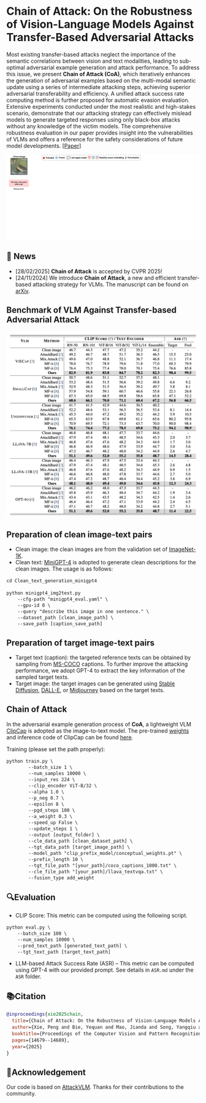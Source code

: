 # Chain of Attack: On the Robustness of Vision-Language Models Against Transfer-Based Adversarial Attacks

Most existing transfer-based attacks neglect the importance of the semantic correlations between vision and text modalities, leading to sub-optimal adversarial example generation and attack performance. To address this issue, we present **Chain of Attack (CoA)**, which iteratively enhances the generation of adversarial examples based on the multi-modal semantic update using a series of intermediate attacking steps, achieving superior adversarial transferability and efficiency. A unified attack success rate computing method is further proposed for automatic evasion evaluation. Extensive experiments conducted under the most realistic and high-stakes scenario, demonstrate that our attacking strategy can effectively mislead models to generate targeted responses using only black-box attacks without any knowledge of the victim models. The comprehensive robustness evaluation in our paper provides insight into the vulnerabilities of VLMs and offers a reference for the safety considerations of future model developments. [[Paper](https://arxiv.org/pdf/2411.15720)]

![image](https://github.com/Shelton1013/Chain_of_Attack/blob/main/pipeline_gif.gif)

## 🚀 News

- [28/02/2025] **Chain of Attack** is accepted by CVPR 2025!
- [24/11/2024] We introduce **Chain of Attack**, a new and efficient transfer-based attacking strategy for VLMs. The manuscript can be found on [arXiv](https://arxiv.org/pdf/2411.15720).


## Benchmark of VLM Against Transfer-based Adversarial Attack  
![benchmark](benchmark_VLM_attack.png)




## Preparation of clean image-text pairs
- Clean image: the clean images are from the validation set of [ImageNet-1K](https://www.image-net.org/).
- Clean text: [MiniGPT-4](https://github.com/Vision-CAIR/MiniGPT-4) is adopted to generate clean descriptions for the clean images. The usage is as follows:
```
cd Clean_text_generation_minigpt4

python minigpt4_img2text.py
    --cfg-path "minigpt4_eval.yaml" \
    --gpu-id 0 \
    --query "describe this image in one sentence." \
    --dataset_path [clean_image_path] \
    --save_path [caption_save_path]
```


## Preparation of target image-text pairs
- Target text (caption): the targeted reference texts can be obtained by sampling from [MS-COCO](https://cocodataset.org/) captions. To further improve the attacking performance, we adopt GPT-4 to extract the key information of the sampled target texts.
- Target image: the target images can be generated using [Stable Diffusion](https://github.com/CompVis/stable-diffusion), [DALL-E](https://arxiv.org/pdf/2102.12092), or [Midjourney](https://www.midjourney.com/) based on the target texts.

## Chain of Attack
In the adversarial example generation process of **CoA**, a lightweight VLM [ClipCap](https://arxiv.org/pdf/2111.09734) is adopted as the image-to-text model. The pre-trained [weights](https://drive.google.com/file/d/14pXWwB4Zm82rsDdvbGguLfx9F8aM7ovT/view?usp=sharing) and inference code of ClipCap can be found [here](https://github.com/rmokady/CLIP_prefix_caption).

Training (please set the path properly):
```
python train.py \
        --batch_size 1 \
        --num_samples 10000 \
        --input_res 224 \
        --clip_encoder ViT-B/32 \
        --alpha 1.0 \
        --p_neg 0.7 \
        --epsilon 8 \
        --pgd_steps 100 \
        --a_weight 0.3 \
        --speed_up False \
        --update_steps 1 \
        --output [output_folder] \
        --cle_data_path [clean_dataset_path] \
        --tgt_data_path [target_image_path] \
        --model_path "clip_prefix_model/conceptual_weights.pt" \
        --prefix_length 10 \
        --tgt_file_path "[your_path]/coco_captions_1000.txt" \
        --cle_file_path "[your_path]/llava_textvqa.txt" \
        --fusion_type add_weight
```

## 🔍Evaluation

- CLIP Score: This metric can be computed using the following script.
```
python eval.py \
    --batch_size 100 \
    --num_samples 10000 \
    --pred_text_path [generated_text_path] \
    --tgt_text_path [target_text_path]
```
- LLM-based Attack Success Rate (ASR) – This metric can be computed using GPT-4 with our provided prompt. See details in `ASR.md` under the `ASR` folder.

  
## 📚Citation
```bibtex
@inproceedings{xie2025chain,
  title={Chain of Attack: On the Robustness of Vision-Language Models Against Transfer-Based Adversarial Attacks},
  author={Xie, Peng and Bie, Yequan and Mao, Jianda and Song, Yangqiu and Wang, Yang and Chen, Hao and Chen, Kani},
  booktitle={Proceedings of the Computer Vision and Pattern Recognition Conference},
  pages={14679--14689},
  year={2025}
}
```

## 🙏Acknowledgement
Our code is based on [AttackVLM](https://github.com/yunqing-me/AttackVLM). Thanks for their contributions to the community.